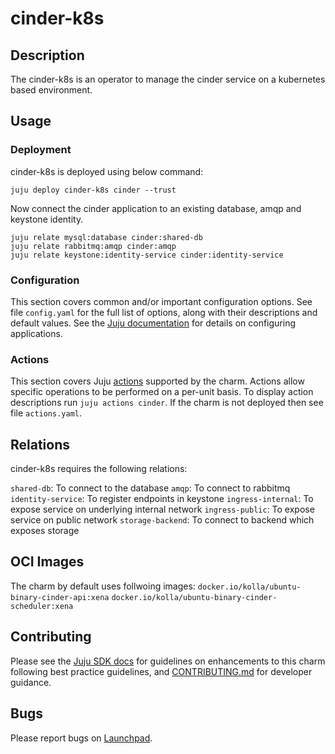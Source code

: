 # cinder-k8s

## Description

The cinder-k8s is an operator to manage the cinder service on a
kubernetes based environment.

## Usage

### Deployment

cinder-k8s is deployed using below command:

    juju deploy cinder-k8s cinder --trust

Now connect the cinder application to an existing database,
amqp and keystone identity.

    juju relate mysql:database cinder:shared-db
    juju relate rabbitmq:amqp cinder:amqp
    juju relate keystone:identity-service cinder:identity-service

### Configuration

This section covers common and/or important configuration options. See file
`config.yaml` for the full list of options, along with their descriptions and
default values. See the [Juju documentation][juju-docs-config-apps] for details
on configuring applications.

### Actions

This section covers Juju [actions][juju-docs-actions] supported by the charm.
Actions allow specific operations to be performed on a per-unit basis. To
display action descriptions run `juju actions cinder`. If the charm is not
deployed then see file `actions.yaml`.

## Relations

cinder-k8s requires the following relations:

`shared-db`: To connect to the database
`amqp`: To connect to rabbitmq
`identity-service`: To register endpoints in keystone
`ingress-internal`: To expose service on underlying internal network
`ingress-public`: To expose service on public network
`storage-backend`: To connect to backend which exposes storage

## OCI Images

The charm by default uses follwoing images:
`docker.io/kolla/ubuntu-binary-cinder-api:xena`
`docker.io/kolla/ubuntu-binary-cinder-scheduler:xena`

## Contributing

Please see the [Juju SDK docs](https://juju.is/docs/sdk) for guidelines
on enhancements to this charm following best practice guidelines, and
[CONTRIBUTING.md](contributors-guide) for developer guidance.

## Bugs

Please report bugs on [Launchpad][lp-bugs-charm-cinder-k8s].

<!-- LINKS -->

[contributors-guide]: https://github.com/openstack-charmers/charm-cinder-operator/blob/main/CONTRIBUTING.md
[juju-docs-actions]: https://jaas.ai/docs/actions
[juju-docs-config-apps]: https://juju.is/docs/configuring-applications
[lp-bugs-charm-cinder-k8s]: https://bugs.launchpad.net/charm-cinder-k8s/+filebug

